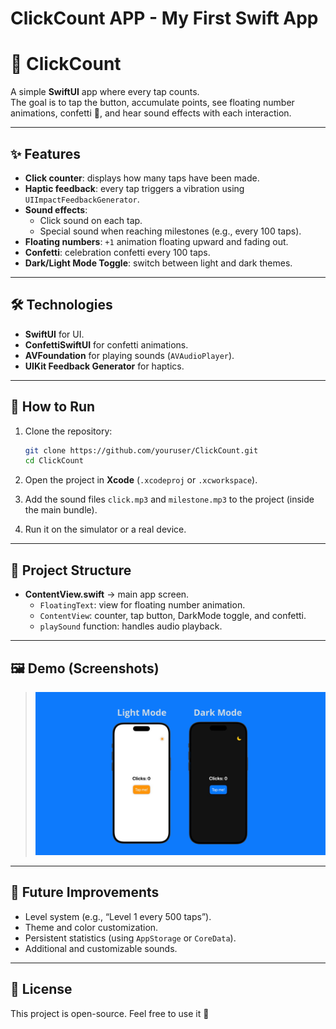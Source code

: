 # ClickCount APP - My First Swift App
# 📱 ClickCount

A simple **SwiftUI** app where every tap counts.  
The goal is to tap the button, accumulate points, see floating number animations, confetti 🎉, and hear sound effects with each interaction.  

---

## ✨ Features

- **Click counter**: displays how many taps have been made.  
- **Haptic feedback**: every tap triggers a vibration using `UIImpactFeedbackGenerator`.  
- **Sound effects**:  
  - Click sound on each tap.  
  - Special sound when reaching milestones (e.g., every 100 taps).  
- **Floating numbers**: `+1` animation floating upward and fading out.  
- **Confetti**: celebration confetti every 100 taps.  
- **Dark/Light Mode Toggle**: switch between light and dark themes.  

---

## 🛠️ Technologies

- **SwiftUI** for UI.  
- **ConfettiSwiftUI** for confetti animations.  
- **AVFoundation** for playing sounds (`AVAudioPlayer`).  
- **UIKit Feedback Generator** for haptics.  

---

## 🚀 How to Run

1. Clone the repository:  
   ```bash
   git clone https://github.com/youruser/ClickCount.git
   cd ClickCount
   ```

2. Open the project in **Xcode** (`.xcodeproj` or `.xcworkspace`).  

3. Add the sound files `click.mp3` and `milestone.mp3` to the project (inside the main bundle).  

4. Run it on the simulator or a real device.  

---

## 📂 Project Structure

- **ContentView.swift** → main app screen.  
  - `FloatingText`: view for floating number animation.  
  - `ContentView`: counter, tap button, DarkMode toggle, and confetti.  
  - `playSound` function: handles audio playback.  

---

## 🖼️ Demo (Screenshots)

> ![example image](Photos/example.png) 

---

## 📌 Future Improvements

- Level system (e.g., “Level 1 every 500 taps”).  
- Theme and color customization.  
- Persistent statistics (using `AppStorage` or `CoreData`).  
- Additional and customizable sounds.  

---

## 📄 License

This project is open-source. Feel free to use it 🚀  